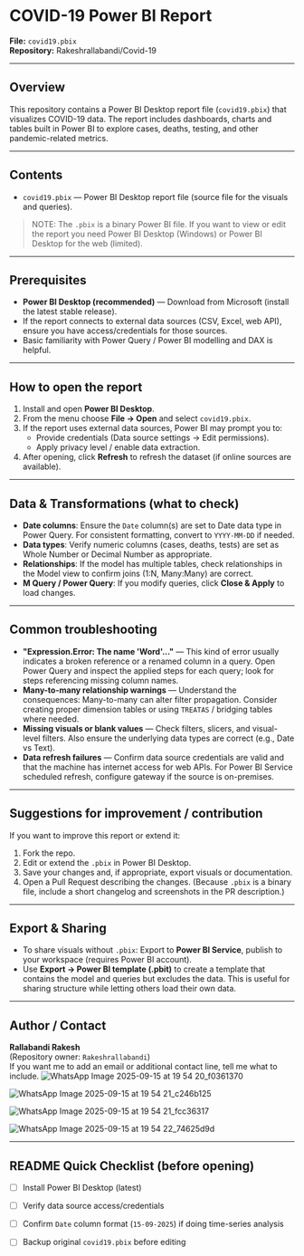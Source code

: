 # COVID-19 Power BI Report

**File:** `covid19.pbix`  
**Repository:** Rakeshrallabandi/Covid-19

---

## Overview
This repository contains a Power BI Desktop report file (`covid19.pbix`) that visualizes COVID-19 data. The report includes dashboards, charts and tables built in Power BI to explore cases, deaths, testing, and other pandemic-related metrics.

---

## Contents
- `covid19.pbix` — Power BI Desktop report file (source file for the visuals and queries).

> NOTE: The `.pbix` is a binary Power BI file. If you want to view or edit the report you need Power BI Desktop (Windows) or Power BI Desktop for the web (limited).

---

## Prerequisites
- **Power BI Desktop (recommended)** — Download from Microsoft (install the latest stable release).
- If the report connects to external data sources (CSV, Excel, web API), ensure you have access/credentials for those sources.
- Basic familiarity with Power Query / Power BI modelling and DAX is helpful.

---

## How to open the report
1. Install and open **Power BI Desktop**.
2. From the menu choose **File → Open** and select `covid19.pbix`.
3. If the report uses external data sources, Power BI may prompt you to:
   - Provide credentials (Data source settings → Edit permissions).
   - Apply privacy level / enable data extraction.
4. After opening, click **Refresh** to refresh the dataset (if online sources are available).

---

## Data & Transformations (what to check)
- **Date columns**: Ensure the `Date` column(s) are set to Date data type in Power Query. For consistent formatting, convert to `YYYY-MM-DD` if needed.
- **Data types**: Verify numeric columns (cases, deaths, tests) are set as Whole Number or Decimal Number as appropriate.
- **Relationships**: If the model has multiple tables, check relationships in the Model view to confirm joins (1:N, Many:Many) are correct.
- **M Query / Power Query**: If you modify queries, click **Close & Apply** to load changes.

---

## Common troubleshooting
- **"Expression.Error: The name 'Word'..."** — This kind of error usually indicates a broken reference or a renamed column in a query. Open Power Query and inspect the applied steps for each query; look for steps referencing missing column names.
- **Many-to-many relationship warnings** — Understand the consequences: Many-to-many can alter filter propagation. Consider creating proper dimension tables or using `TREATAS` / bridging tables where needed.
- **Missing visuals or blank values** — Check filters, slicers, and visual-level filters. Also ensure the underlying data types are correct (e.g., Date vs Text).
- **Data refresh failures** — Confirm data source credentials are valid and that the machine has internet access for web APIs. For Power BI Service scheduled refresh, configure gateway if the source is on-premises.

---

## Suggestions for improvement / contribution
If you want to improve this report or extend it:
1. Fork the repo.
2. Edit or extend the `.pbix` in Power BI Desktop.
3. Save your changes and, if appropriate, export visuals or documentation.
4. Open a Pull Request describing the changes. (Because `.pbix` is a binary file, include a short changelog and screenshots in the PR description.)

---

## Export & Sharing
- To share visuals without `.pbix`: Export to **Power BI Service**, publish to your workspace (requires Power BI account).
- Use **Export → Power BI template (.pbit)** to create a template that contains the model and queries but excludes the data. This is useful for sharing structure while letting others load their own data.

---


## Author / Contact
**Rallabandi Rakesh**  
(Repository owner: `Rakeshrallabandi`)  
If you want me to add an email or additional contact line, tell me what to include.
![WhatsApp Image 2025-09-15 at 19 54 20_f0361370](https://github.com/user-attachments/assets/d72151e4-e0f7-4c0b-bdaa-89e99eddfdf8)

![WhatsApp Image 2025-09-15 at 19 54 21_c246b125](https://github.com/user-attachments/assets/e1917427-7f1d-4d81-b58f-8b1c7b8344bf)

![WhatsApp Image 2025-09-15 at 19 54 21_fcc36317](https://github.com/user-attachments/assets/3bda14d6-5777-4a8b-8040-7c0f70cc3ebd)

![WhatsApp Image 2025-09-15 at 19 54 22_74625d9d](https://github.com/user-attachments/assets/c7f29994-07ba-4d55-b70d-0510bb59f632)

---

## README Quick Checklist (before opening)
- [ ] Install Power BI Desktop (latest)
- [ ] Verify data source access/credentials
- [ ] Confirm `Date` column format (`15-09-2025`) if doing time-series analysis
- [ ] Backup original `covid19.pbix` before editing


